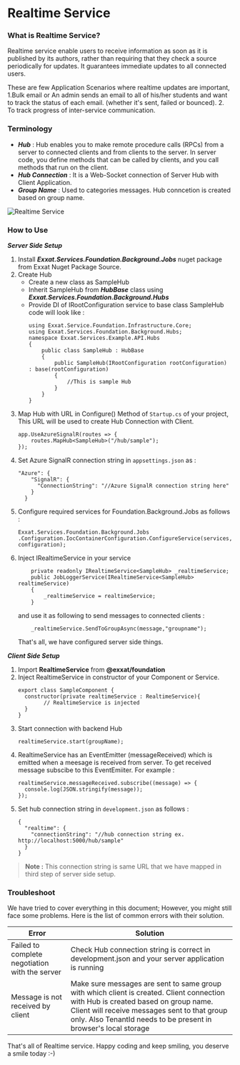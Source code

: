 # Realtime Service
### What is Realtime Service?
Realtime service enable users to receive information as soon as it is published by its authors, rather than requiring that they check a source periodically for updates. It guarantees immediate updates to all connected users.

These are few Application Scenarios where realtime updates are important,
1.Bulk email or An admin sends an email to all of his/her students and want to track the status of each email. (whether it's sent, failed or bounced).
2. To track progress of inter-service communication.

### Terminology
- ***Hub*** : Hub enables you to make remote procedure calls (RPCs) from a server to connected clients and from clients to the server. In server code, you define methods that can be called by clients, and you call methods that run on the client.
- ***Hub Connection*** : It is a Web-Socket connection of Server Hub with Client Application.
- ***Group Name*** : Used to categories messages. Hub conncetion is created based on group name.

![Realtime Service](https://demographicstorage.blob.core.windows.net/public/realtime_service.png)

### How to Use
***Server Side Setup***
1. Install ***Exxat.Services.Foundation.Background.Jobs*** nuget package from Exxat Nuget Package Source.
2. Create Hub
    - Create a new class as SampleHub
    - Inherit SampleHub from ***HubBase*** class using ***Exxat.Services.Foundation.Background.Hubs*** 
    - Provide DI of IRootConfiguration service to base class
    SampleHub code will look like :
        ```
        using Exxat.Service.Foundation.Infrastructure.Core;
        using Exxat.Services.Foundation.Background.Hubs;
        namespace Exxat.Services.Example.API.Hubs
        {
            public class SampleHub : HubBase
            {
                public SampleHub(IRootConfiguration rootConfiguration) : base(rootConfiguration)
                { 
                    //This is sample Hub
                }
            }
        }
        ```
3. Map Hub with URL in Configure() Method of `Startup.cs` of your project, This URL will be used to create Hub Connection with Client.
    ```
    app.UseAzureSignalR(routes => {
        routes.MapHub<SampleHub>("/hub/sample");
    });
    ```
4. Set Azure SignalR connection string in `appsettings.json` as :
    ```
    "Azure": {
        "SignalR": {
          "ConnectionString": "//Azure SignalR connection string here"
        }
      }
    ```
5. Configure required services for Foundation.Background.Jobs as follows : 
    ```
    Exxat.Services.Foundation.Background.Jobs
    .Configuration.IocContainerConfiguration.ConfigureService(services, configuration);
    ```
6. Inject IRealtimeService in your service
    ```
        private readonly IRealtimeService<SampleHub> _realtimeService;
        public JobLoggerService(IRealtimeService<SampleHub> realtimeService)
        {
            _realtimeService = realtimeService;
        }
    ```
    and use it as following to send messages to connected clients : 
    ```
        _realtimeService.SendToGroupAsync(message,"groupname");
    ```
    That's all, we have configured server side things.
    
***Client Side Setup***
1. Import **RealtimeService** from **@exxat/foundation**
2. Inject RealtimeService in constructor of your Component or Service.
    ```
    export class SampleComponent {
      constructor(private realtimeService : RealtimeService){
            // RealtimeService is injected
      }
    }
    ```
3. Start connection with backend Hub
    ```
    realtimeService.start(groupName);
    ```
4. RealtimeService has an EventEmitter (messageReceived) which is emitted when a meesage is received from server. To get received message subscibe to this EventEmiiter.
    For example :
    ```
    realtimeService.messageReceived.subscribe((message) => {
      console.log(JSON.stringify(message));
    });
    ```
5. Set hub connection string in `development.json` as follows :
    ```
    {
      "realtime": {
        "connectionString": "//hub connection string ex. http://localhost:5000/hub/sample"
      }
    }
    ```
> **Note :** This connection string is same URL that we have mapped in third step of server side setup.  

### Troubleshoot
We have tried to cover everything in this document; However, you might still face some problems. Here is the list of common errors with their solution.

|Error|Solution|
|----|----|
|Failed to complete negotiation with the server | Check Hub connection string is correct in development.json and your server application is running |
|Message is not received by client| Make sure messages are sent to same group with which client is created. Client connection with Hub is created based on group name. Client will receive messages sent to that group only. Also TenantId needs to be present in browser's local storage |

That's all of Realtime service. Happy coding and keep smiling, you deserve a smile today :-)